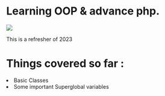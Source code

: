 # Learning OOP & advance php.

<img src="https://i.pinimg.com/originals/d1/5c/de/d15cdee9e339dbb0fcb5f83a938e1717.gif"> 
<p>This is a refresher of 2023</p>
<h1> Things covered so far : </h1> 
<li>Basic Classes </li>
<li>Some important Superglobal variables </li>

